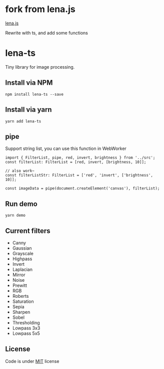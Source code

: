 # fork from lena.js
[lena.js](https://github.com/davidsonfellipe/lena.js)

Rewrite with ts, and add some functions

# lena-ts

Tiny library for image processing.

## Install via NPM

```
npm install lena-ts --save
```

## Install via yarn

```
yarn add lena-ts
```

## pipe
Support string list, you can use this function in WebWorker
```
import { FilterList, pipe, red, invert, brightness } from '../src';
const filterList: FilterList = [red, invert, [brightness, 10]];

// also work~
const filterListStr: FilterList = ['red', 'invert', ['brightness', 10]];

const imageData = pipe(document.createElement('canvas'), filterList);
```
## Run demo

```
yarn demo
```
## Current filters

- Canny
- Gaussian
- Grayscale
- Highpass
- Invert
- Laplacian
- Mirror
- Noise
- Prewitt
- RGB
- Roberts
- Saturation
- Sepia
- Sharpen
- Sobel
- Thresholding
- Lowpass 3x3
- Lowpass 5x5
 
## License

Code is under [MIT](http://ahaoboy.mit-license.org) license
